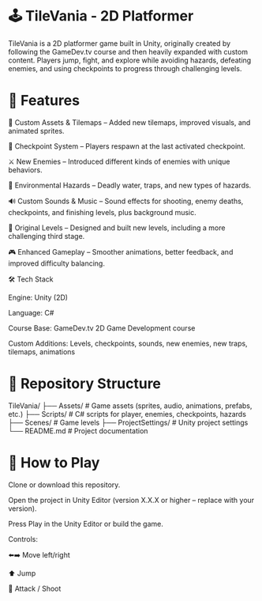 # 🕹️ TileVania - 2D Platformer

TileVania is a 2D platformer game built in Unity, originally created by following the GameDev.tv course and then heavily expanded with custom content. Players jump, fight, and explore while avoiding hazards, defeating enemies, and using checkpoints to progress through challenging levels.

# 🚀 Features

🎨 Custom Assets & Tilemaps – Added new tilemaps, improved visuals, and animated sprites.

🏁 Checkpoint System – Players respawn at the last activated checkpoint.

⚔️ New Enemies – Introduced different kinds of enemies with unique behaviors.

🌊 Environmental Hazards – Deadly water, traps, and new types of hazards.

🔊 Custom Sounds & Music – Sound effects for shooting, enemy deaths, checkpoints, and finishing levels, plus background music.

🧩 Original Levels – Designed and built new levels, including a more challenging third stage.

🎮 Enhanced Gameplay – Smoother animations, better feedback, and improved difficulty balancing.

🛠️ Tech Stack

Engine: Unity (2D)

Language: C#

Course Base: GameDev.tv 2D Game Development course

Custom Additions: Levels, checkpoints, sounds, new enemies, new traps, tilemaps, animations

# 📂 Repository Structure
 TileVania/
├── Assets/          # Game assets (sprites, audio, animations, prefabs, etc.)
├── Scripts/         # C# scripts for player, enemies, checkpoints, hazards
├── Scenes/          # Game levels
├── ProjectSettings/ # Unity project settings
└── README.md        # Project documentation

# 🎯 How to Play

Clone or download this repository.

Open the project in Unity Editor (version X.X.X or higher – replace with your version).

Press Play in the Unity Editor or build the game.

Controls:

⬅️➡️ Move left/right

⬆️ Jump

🔫 Attack / Shoot
